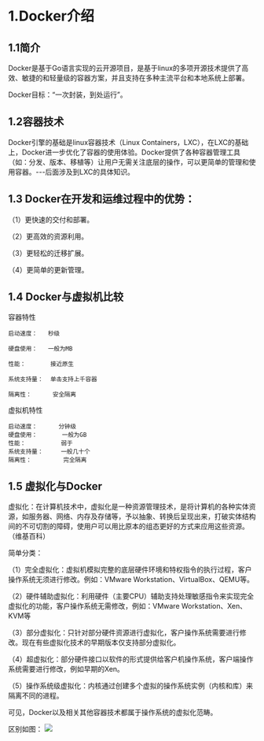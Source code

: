 # 1.Docker介绍 #
## 1.1简介 ##

Docker是基于Go语言实现的云开源项目，是基于linux的多项开源技术提供了高效、敏捷的和轻量级的容器方案，并且支持在多种主流平台和本地系统上部署。

Docker目标：“一次封装，到处运行”。

## 1.2容器技术 ##
Docker引擎的基础是linux容器技术（Linux Containers，LXC），在LXC的基础上，Docker进一步优化了容器的使用体验。Docker提供了各种容器管理工具（如：分发、版本、移植等）让用户无需关注底层的操作，可以更简单的管理和使用容器。---后面涉及到LXC的具体知识。

## 1.3 Docker在开发和运维过程中的优势： ##

（1）更快速的交付和部署。

（2）更高效的资源利用。

（3）更轻松的迁移扩展。

（4）更简单的更新管理。

## 1.4 Docker与虚拟机比较 ##

容器特性	

	启动速度：	秒级
	
	硬盘使用：   一般为MB
	
	性能：	      接近原生
	
	系统支持量：	单击支持上千容器
	
	隔离性：	  安全隔离
	
虚拟机特性
 
	启动速度：	   分钟级
	硬盘使用：		一般为GB
	性能：		     弱于
	系统支持量：	   一般几十个
	隔离性：		 完全隔离
	
## 1.5 虚拟化与Docker ##

虚拟化：在计算机技术中，虚拟化是一种资源管理技术，是将计算机的各种实体资源，如服务器、网络、内存及存储等，予以抽象、转换后呈现出来，打破实体结构间的不可切割的障碍，使用户可以用比原本的组态更好的方式来应用这些资源。（维基百科）

简单分类：

（1）完全虚拟化：虚拟机模拟完整的底层硬件环境和特权指令的执行过程，客户操作系统无须进行修改。例如：VMware  Workstation、VirtualBox、QEMU等。

（2）硬件辅助虚拟化：利用硬件（主要CPU）辅助支持处理敏感指令来实现完全虚拟化的功能，客户操作系统无需修改，例如：VMware Workstation、Xen、KVM等

（3）部分虚拟化：只针对部分硬件资源进行虚拟化，客户操作系统需要进行修改。现在有些虚拟化技术的早期版本仅支持部分虚拟化。

（4）超虚拟化：部分硬件接口以软件的形式提供给客户机操作系统，客户端操作系统需要进行修改，例如早期的Xen。

（5）操作系统级虚拟化：内核通过创建多个虚拟的操作系统实例（内核和库）来隔离不同的进程。

可见，Docker以及相关其他容器技术都属于操作系统的虚拟化范畴。

区别如图：
![](http://i.imgur.com/W6m6UBL.png)